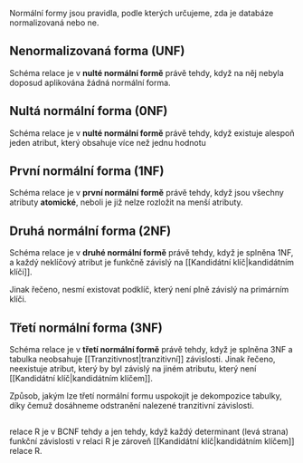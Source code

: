 Normální formy jsou pravidla, podle kterých určujeme, zda je databáze normalizovaná nebo ne.

## Nenormalizovaná forma (UNF)
Schéma relace je v **nulté normální formě** právě tehdy, když na něj nebyla doposud aplikována žádná normální forma.

## Nultá normální forma (0NF)
Schéma relace je v **nulté normální formě** právě tehdy, když existuje alespoň jeden atribut, který obsahuje více než jednu hodnotu

## První normální forma (1NF)
Schéma relace je v **první normální formě** právě tehdy, když jsou všechny atributy **atomické**, neboli je již nelze rozložit na menší atributy.

## Druhá normální forma (2NF)
Schéma relace je v **druhé normální formě** právě tehdy, když je splněna 1NF, a každý neklíčový atribut je funkčně závislý na [[Kandidátní klíč|kandidátním klíči]].

Jinak řečeno, nesmí existovat podklíč, který není plně závislý na primárním klíči.

## Třetí normální forma (3NF)
Schéma relace je v **třetí normální formě** právě tehdy, když je splněna 3NF a tabulka neobsahuje [[Tranzitivnost|tranzitivní]] závislosti. Jinak řečeno, neexistuje atribut, který by byl závislý na jiném atributu, který není [[Kandidátní klíč|kandidátním klíčem]].

Způsob, jakým lze třetí normální formu uspokojit je dekompozice tabulky, díky čemuž dosáhneme odstranění nalezené tranzitivní závislosti.

##
relace R je v BCNF tehdy a jen tehdy, když každý determinant (levá strana) funkční závislosti v relaci R je zároveň [[Kandidátní klíč|kandidátním klíčem]] relace R.